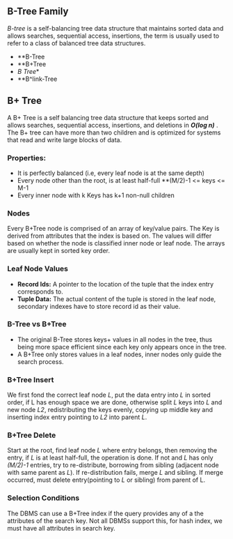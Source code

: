 ## B-Tree Family
 _B-tree_ is a self-balancing tree data structure that maintains sorted data and allows searches, sequential access, insertions, the term is usually used to refer to a class of balanced tree data structures.
* **B-Tree
* **B+Tree
* **B* Tree**  
* **B^link-Tree

## B+ Tree 
A B+ Tree is a self balancing tree data structure that keeps sorted and allows searches, sequential access, insertions, and deletions in **_O(log n)_** . The B+ tree can have more than two children and is optimized for systems that read and write large blocks of data.

### Properties:
* It is perfectly balanced (i.e, every leaf node is at the same depth)
* Every node other than the root, is at least half-full **(M/2)-1 <= keys <= M-1
* Every inner node with k Keys has k+1 non-null children 

### Nodes
Every B+Tree node is comprised of an array of key/value pairs. The Key is derived from attributes that the index is based on. The values will differ based on whether the node is classified inner node or leaf node. The arrays are usually kept in sorted key order.

### Leaf Node Values
* **Record Ids:** A pointer to the location of the tuple that the index entry corresponds to.
* **Tuple Data:** The actual content of the tuple is stored in the leaf node, secondary indexes have to store record id as their value.

### B-Tree vs B+Tree
* The original B-Tree stores keys+ values in all nodes in the tree, thus being more space efficient since each key only appears once in the tree.
* A B+Tree only stores values in a leaf nodes, inner nodes only guide the search process.

### B+Tree Insert 
We first fond the correct leaf node _L_, put the data entry into _L_ in sorted order, if L has enough space we are done, otherwise split _L_ keys into _L_ and new node _L2_, redistributing the keys evenly, copying up middle key and inserting index entry pointing to _L2_ into parent _L_.

### B+Tree Delete
Start at the root,  find leaf node _L_ where entry belongs, then removing the entry, if _L_ is at least half-full, the operation is done. If not and _L_ has only _(M/2)-1_ entries, try to re-distribute, borrowing from sibling (adjacent node with same parent as _L_). If re-distribution fails, merge _L_ and sibling. If merge occurred, must delete entry(pointing to _L_ or sibling) from parent of L.

### Selection Conditions
The DBMS can use a B+Tree index if the query provides any of a the attributes of the search key. Not all DBMSs support this, for hash index, we must have all attributes in search key.
